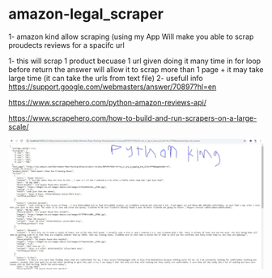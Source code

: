 # amazon-legal_scraper

1- amazon kind allow scraping  (using my App Will make you able to scrap proudects reviews for a spacifc url 

1- this will scrap 1 product becuase 1 url given doing it many time in for loop before return the answer
will allow it to scrap more than 1 page + it may take large time (it can take the urls from text file)
2- usefull info https://support.google.com/webmasters/answer/70897?hl=en

https://www.scrapehero.com/python-amazon-reviews-api/


https://www.scrapehero.com/how-to-build-and-run-scrapers-on-a-large-scale/


<img src="amazon_scrap.JPG">

